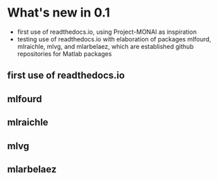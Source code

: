 # What's new in 0.1

- first use of readthedocs.io, using Project-MONAI as inspiration
- testing use of readthedocs.io with elaboration of packages mlfourd, mlraichle, mlvg, and mlarbelaez, which are established github repositories for Matlab packages

## first use of readthedocs.io

## mlfourd

## mlraichle

## mlvg

## mlarbelaez
